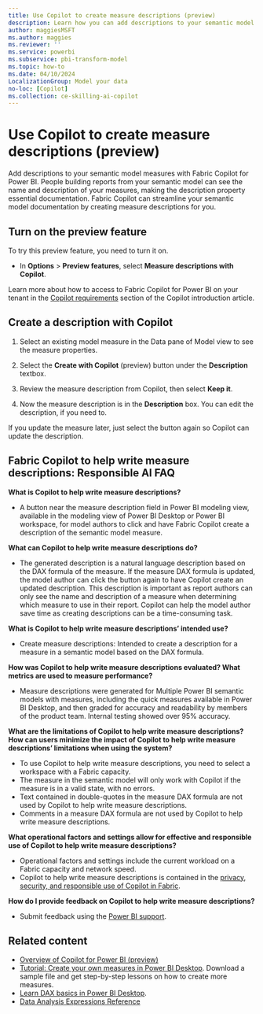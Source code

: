```yaml
---
title: Use Copilot to create measure descriptions (preview)
description: Learn how you can add descriptions to your semantic model measures with Fabric Copilot for Power BI.
author: maggiesMSFT
ms.author: maggies
ms.reviewer: ''
ms.service: powerbi
ms.subservice: pbi-transform-model
ms.topic: how-to
ms.date: 04/10/2024
LocalizationGroup: Model your data
no-loc: [Copilot]
ms.collection: ce-skilling-ai-copilot
---
```

# Use Copilot to create measure descriptions (preview)

Add descriptions to your semantic model measures with Fabric Copilot for Power BI. People building reports from your semantic model can see the name and description of your measures, making the description property essential documentation. Fabric Copilot can streamline your semantic model documentation by creating measure descriptions for you.

## Turn on the preview feature

To try this preview feature, you need to turn it on. 

- In **Options** > **Preview features**, select **Measure descriptions with Copilot**.

Learn more about how to access to Fabric Copilot for Power BI on your tenant in the [Copilot requirements](../create-reports/copilot-introduction.md#copilot-requirements) section of the Copilot introduction article.

## Create a description with Copilot

1. Select an existing model measure in the Data pane of Model view to see the measure properties.  

1. Select the **Create with Copilot** (preview) button under the **Description** textbox.  

1. Review the measure description from Copilot, then select **Keep it**.  

1. Now the measure description is in the **Description** box. You can edit the description, if you need to.  

If you update the measure later, just select the button again so Copilot can update the description.

## Fabric Copilot to help write measure descriptions: Responsible AI FAQ

**What is Copilot to help write measure descriptions?**
- A button near the measure description field in Power BI modeling view, available in the modeling view of Power BI Desktop or Power BI workspace, for model authors to click and have Fabric Copilot create a description of the semantic model measure. 

**What can Copilot to help write measure descriptions do?**
- The generated description is a natural language description based on the DAX formula of the measure. If the measure DAX formula is updated, the model author can click the button again to have Copilot create an updated description. This description is important as report authors can only see the name and description of a measure when determining which measure to use in their report. Copilot can help the model author save time as creating descriptions can be a time-consuming task.

**What is Copilot to help write measure descriptions’ intended use?**
- Create measure descriptions: Intended to create a description for a measure in a semantic model based on the DAX formula. 

**How was Copilot to help write measure descriptions evaluated? What metrics are used to measure performance?**
- Measure descriptions were generated for Multiple Power BI semantic models with measures, including the quick measures available in Power BI Desktop, and then graded for accuracy and readability by members of the product team. Internal testing showed over 95% accuracy.

**What are the limitations of Copilot to help write measure descriptions? How can users minimize the impact of Copilot to help write measure descriptions’ limitations when using the system?**
- To use Copilot to help write measure descriptions, you need to select a workspace with a Fabric capacity. 
- The measure in the semantic model will only work with Copilot if the measure is in a valid state, with no errors.
- Text contained in double-quotes in the measure DAX formula are not used by Copilot to help write measure descriptions.
- Comments in a measure DAX formula are not used by Copilot to help write measure descriptions.

**What operational factors and settings allow for effective and responsible use of Copilot to help write measure descriptions?**
- Operational factors and settings include the current workload on a Fabric capacity and network speed. 
- Copilot to help write measure descriptions is contained in the [privacy, security, and responsible use of Copilot in Fabric](/fabric/get-started/copilot-privacy-security).

**How do I provide feedback on Copilot to help write measure descriptions?**
- Submit feedback using the [Power BI support](/power-bi/support/). 


## Related content

- [Overview of Copilot for Power BI (preview)](../create-reports/copilot-introduction.md)
- [Tutorial: Create your own measures in Power BI Desktop](desktop-tutorial-create-measures.md). Download a sample file and get step-by-step lessons on how to create more measures.  
- [Learn DAX basics in Power BI Desktop](desktop-quickstart-learn-dax-basics.md). 
- [Data Analysis Expressions Reference](/dax/)
